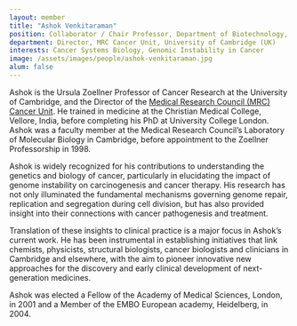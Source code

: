 ```yaml
---
layout: member
title: "Ashok Venkitaraman"
position: Collaborator / Chair Professor, Department of Biotechnology, Bhupat and Jyoti Mehta School of Biosciences
department: Director, MRC Cancer Unit, University of Cambridge (UK)
interests: Cancer Systems Biology, Genomic Instability in Cancer
image: /assets/images/people/ashok-venkitaraman.jpg
alum: false
---
```

Ashok is the Ursula Zoellner Professor of Cancer Research at the University of Cambridge, and the Director of the [Medical Research Council (MRC) Cancer Unit](https://www.mrc-cu.cam.ac.uk/). He trained in medicine at the Christian Medical College, Vellore, India, before completing his PhD at University College London. Ashok was a faculty member at the Medical Research Council’s Laboratory of Molecular Biology in Cambridge, before appointment to the Zoellner Professorship in 1998.

Ashok is widely recognized for his contributions to understanding the genetics and biology of cancer, particularly in elucidating the impact of genome instability on carcinogenesis and cancer therapy. His research has not only illuminated the fundamental mechanisms governing genome repair, replication and segregation during cell division, but has also provided insight into their connections with cancer pathogenesis and treatment.

Translation of these insights to clinical practice is a major focus in Ashok’s current work. He has been instrumental in establishing initiatives that link chemists, physicists, structural biologists, cancer biologists and clinicians in Cambridge and elsewhere, with the aim to pioneer innovative new approaches for the discovery and early clinical development of next-generation medicines.

Ashok was elected a Fellow of the Academy of Medical Sciences, London, in 2001 and a Member of the EMBO European academy, Heidelberg, in 2004. 
